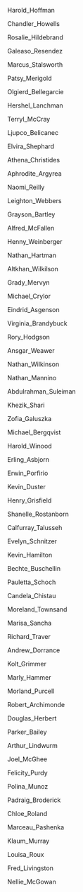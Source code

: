 Harold_Hoffman

Chandler_Howells

Rosalie_Hildebrand

Galeaso_Resendez

Marcus_Stalsworth

Patsy_Merigold

Olgierd_Bellegarcie

Hershel_Lanchman

Terryl_McCray

Ljupco_Belicanec

Elvira_Shephard

Athena_Christides

Aphrodite_Argyrea

Naomi_Reilly

Leighton_Webbers

Grayson_Bartley

Alfred_McFallen

Henny_Weinberger

Nathan_Hartman

Altkhan_Wilkilson

Grady_Mervyn

Michael_Crylor

Eindrid_Asgenson

Virginia_Brandybuck

Rory_Hodgson

Ansgar_Weawer

Nathan_Wilkinson

Nathan_Mannino

Abdulrahman_Suleiman

Khezik_Shari

Zofia_Galuszka

Michael_Bergqvist

Harold_Winood

Erling_Asbjorn

Erwin_Porfirio

Kevin_Duster

Henry_Grisfield

Shanelle_Rostanborn

Calfurray_Talusseh

Evelyn_Schnitzer

Kevin_Hamilton

Bechte_Buschellin

Pauletta_Schoch

Candela_Chistau

Moreland_Townsand

Marisa_Sancha

Richard_Traver

Andrew_Dorrance

Kolt_Grimmer

Marly_Hammer

Morland_Purcell

Robert_Archimonde

Douglas_Herbert

Parker_Bailey

Arthur_Lindwurm

Joel_McGhee

Felicity_Purdy

Polina_Munoz

Padraig_Broderick

Chloe_Roland

Marceau_Pashenka

Klaum_Murray

Louisa_Roux

Fred_Livingston

Nellie_McGowan
